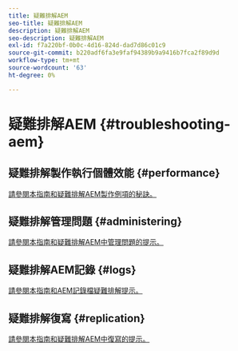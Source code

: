 ```yaml
---
title: 疑難排解AEM
seo-title: 疑難排解AEM
description: 疑難排解AEM
seo-description: 疑難排解AEM
exl-id: f7a220bf-0b0c-4d16-824d-dad7d86c01c9
source-git-commit: b220adf6fa3e9faf94389b9a9416b7fca2f89d9d
workflow-type: tm+mt
source-wordcount: '63'
ht-degree: 0%

---
```


# 疑難排解AEM {#troubleshooting-aem}

## 疑難排解製作執行個體效能 {#performance}

[請參閱本指南和疑難排解AEM製作例項的秘訣。](/help/sites-authoring/troubleshooting.md)

## 疑難排解管理問題 {#administering}

[請參閱本指南和疑難排解AEM中管理問題的提示。](/help/sites-administering/troubleshoot.md)

## 疑難排解AEM記錄 {#logs}

[請參閱本指南和AEM記錄檔疑難排解提示。](/help/sites-administering/troubleshooting.md)

## 疑難排解復寫 {#replication}

[請參閱本指南和疑難排解AEM中復寫的提示。](/help/sites-deploying/troubleshoot-rep.md)

